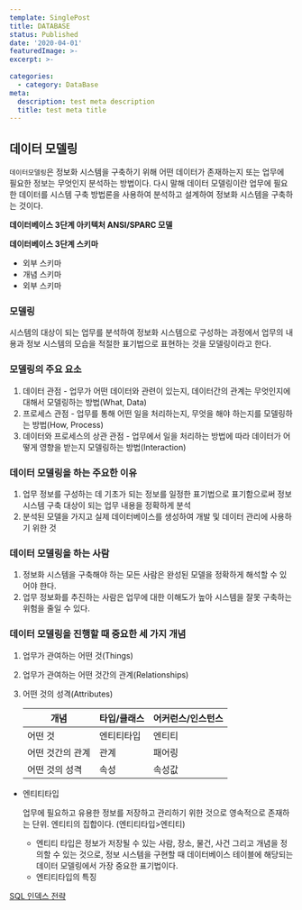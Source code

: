 ```yaml
---
template: SinglePost
title: DATABASE
status: Published
date: '2020-04-01'
featuredImage: >-
excerpt: >-
  
categories:
  - category: DataBase
meta:
  description: test meta description
  title: test meta title
---
```



## 데이터 모델링  

`데이터모델링`은 정보화 시스템을 구축하기 위해 어떤 데이터가 존재하는지 또는 업무에 필요한 정보는 무엇인지 분석하는 방법이다. 다시 말해 데이터 모델링이란 업무에 필요한 데이터를 시스템 구축 방법론을 사용하여 분석하고 설계하여 정보화 시스템을 구축하는 것이다.

**데이터베이스 3단계 아키텍처 ANSI/SPARC 모델**

**데이터베이스 3단계 스키마**
- 외부 스키마
- 개념 스키마
- 외부 스키마


### 모델링  
  시스템의 대상이 되는 업무를 분석하여 정보화 시스템으로 구성하는 과정에서 업무의 내용과 정보 시스템의 모습을 적절한 표기법으로 표현하는 것을 모델링이라고 한다.  

### 모델링의 주요 요소

  1. 데이터 관점 - 업무가 어떤 데이터와 관련이 있는지, 데이터간의 관계는 무엇인지에 대해서 모델링하는 방법(What, Data)
  2. 프로세스 관점 - 업무를 통해 어떤 일을 처리하는지, 무엇을 해야 하는지를 모델링하는 방법(How, Process)
  3. 데이터와 프로세스의 상관 관점 - 업무에서 일을 처리하는 방법에 따라 데이터가 어떻게 영향을 받는지 모델링하는 방법(Interaction)

### 데이터 모델링을 하는 주요한 이유  

  1. 업무 정보를 구성하는 데 기초가 되는 정보를 일정한 표기법으로 표기함으로써 정보시스템 구축 대상이 되는 업무 내용을 정확하게 분석
  2. 분석된 모델을 가지고 실제 데이터베이스를 생성하여 개발 및 데이터 관리에 사용하기 위한 것

### 데이터 모델링을 하는 사람

  1. 정보화 시스템을 구축해야 하는 모든 사람은 완성된 모델을 정확하게 해석할 수 있어야 한다.
  2. 업무 정보화를 추진하는 사람은 업무에 대한 이해도가 높아 시스템을 잘못 구축하는 위험을 줄일 수 있다.

### 데이터 모델링을 진행할 때 중요한 세 가지 개념

  1. 업무가 관여하는 어떤 것(Things)

  2. 업무가 관여하는 어떤 것간의 관계(Relationships)

  3. 어떤 것의 성격(Attributes)

     | 개념             | 타입/클래스 | 어커런스/인스턴스 |
     | ---------------- | ----------- | ----------------- |
     | 어떤 것          | 엔티티타입  | 엔티티            |
     | 어떤 것간의 관계 | 관계        | 패어링            |
     | 어떤 것의 성격   | 속성        | 속성값            |

  - 엔티티타입

    업무에 필요하고 유용한 정보를 저장하고 관리하기 위한 것으로 영속적으로 존재하는 단위. 엔티티의 집합이다. (엔티티타입>엔티티)

    - 엔티티 타입은 정보가 저장될 수 있는 사람, 장소, 물건, 사건 그리고 개념을 정의할 수 있는 것으로, 정보 시스템을 구현할 때 데이터베이스 테이블에 해당되는 데이터 모델링에서 가장 중요한 표기법이다.
    - 엔티티타입의 특징


[SQL 인덱스 전략](https://www.sqlshack.com/sql-index-overview-and-strategy/)